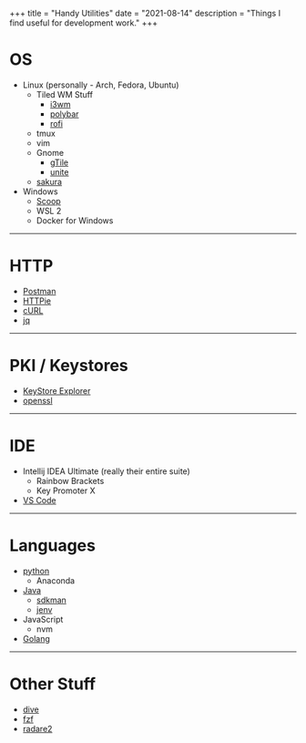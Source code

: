 +++ 
title = "Handy Utilities"
date = "2021-08-14"
description = "Things I find useful for development work."
+++

# OS

* Linux (personally - Arch, Fedora, Ubuntu)
  * Tiled WM Stuff
    * [i3wm](https://i3wm.org)
    * [polybar](https://polybar.github.io)
    * [rofi](https://github.com/davatorium/rofi)
  * tmux
  * vim
  * Gnome
    * [gTile](https://github.com/gTile/gTile)
    * [unite](https://github.com/hardpixel/unite-shell)
  * [sakura](https://github.com/dabisu/sakura)
* Windows
  * [Scoop](https://scoop.sh)
  * WSL 2
  * Docker for Windows

-----

# HTTP

* [Postman](https://www.postman.com)
* [HTTPie](https://httpie.org)
* [cURL](https://curl.haxx.se)
* [jq](https:/stedolan.github.io/jq/)

-----

# PKI / Keystores

* [KeyStore Explorer](https://keystore-explorer.org) 
* [openssl](https://www.openssl.org)

-----

# IDE

* Intellij IDEA Ultimate (really their entire suite)
  * Rainbow Brackets
  * Key Promoter X
* [VS Code](https://code.visualstudio.com)

-----

# Languages

* [python](https://www.python.org)
  * Anaconda
* [Java](https://openjdk.java.net)
  * [sdkman](https://sdkman.io)
  * [jenv](https://www.jenv.be)
* JavaScript
  * nvm
* [Golang](https://golang.org)

-----

# Other Stuff
* [dive](https://github.com/wagoodman/dive)
* [fzf](https://github.com/junegunn/fzf)
* [radare2](https://www.radare.org)
